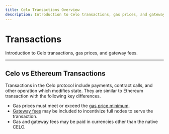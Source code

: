 ```yaml
---
title: Celo Transactions Overview
description: Introduction to Celo transactions, gas prices, and gateway fees.
---
```

# Transactions

Introduction to Celo transactions, gas prices, and gateway fees.

___


## Celo vs Ethereum Transactions

Transactions in the Celo protocol include payments, contract calls, and other operation which modifies state. They are similar to Ethereum transaction with the following key differences.

- Gas prices must meet or exceed the [gas price minimum](/protocol/transaction/gas-pricing).
- [Gateway fees](/protocol/transaction/full-node-incentives) may be included to incentivize full nodes to serve the transaction.
- Gas and gateway fees may be paid in currencies other than the native CELO.
